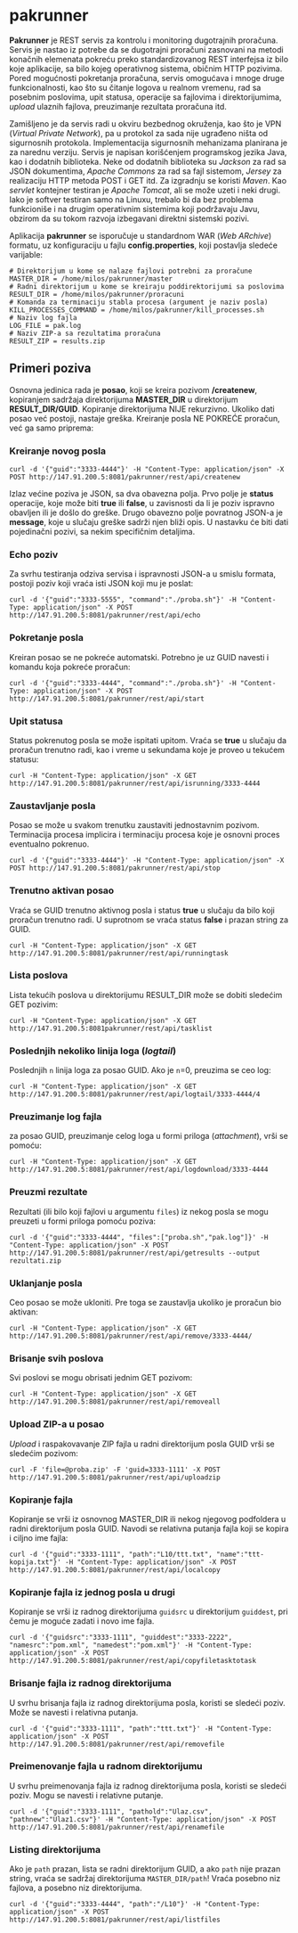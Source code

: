 # pakrunner

**Pakrunner** je REST servis za kontrolu i monitoring dugotrajnih proračuna. Servis je nastao iz potrebe da se dugotrajni proračuni zasnovani na metodi konačnih elemenata pokreću preko standardizovanog REST interfejsa iz bilo koje aplikacije, sa bilo kojeg operativnog sistema, običnim HTTP pozivima. Pored mogućnosti pokretanja proračuna, servis omogućava i mnoge druge funkcionalnosti, kao što su čitanje logova u realnom vremenu, rad sa posebnim poslovima, upit statusa, operacije sa fajlovima i direktorijumima, _upload_ ulaznih fajlova, preuzimanje rezultata proračuna itd.

Zamišljeno je da servis radi u okviru bezbednog okruženja, kao što je VPN (_Virtual Private Network_), pa u protokol za sada nije ugrađeno ništa od sigurnosnih protokola. Implementacija sigurnosnih mehanizama planirana je za narednu verziju. Servis je napisan korišćenjem programskog jezika Java, kao i dodatnih biblioteka. Neke od dodatnih biblioteka su _Jackson_ za rad sa JSON dokumentima, _Apache Commons_ za rad sa fajl sistemom, _Jersey_ za realizaciju HTTP metoda POST i GET itd. Za izgradnju se koristi _Maven_. Kao _servlet_ kontejner testiran je _Apache Tomcat_, ali se može uzeti i neki drugi. Iako je softver testiran samo na Linuxu, trebalo bi da bez problema funkcioniše i na drugim operativnim sistemima koji podržavaju Javu, obzirom da su tokom razvoja izbegavani direktni sistemski pozivi. 

Aplikacija **pakrunner** se isporučuje u standardnom WAR (_Web ARchive_) formatu, uz konfiguraciju u fajlu **config.properties**, koji postavlja sledeće varijable:
```
# Direktorijum u kome se nalaze fajlovi potrebni za proračune
MASTER_DIR = /home/milos/pakrunner/master
# Radni direktorijum u kome se kreiraju poddirektorijumi sa poslovima
RESULT_DIR = /home/milos/pakrunner/proracuni
# Komanda za terminaciju stabla procesa (argument je naziv posla)
KILL_PROCESSES_COMMAND = /home/milos/pakrunner/kill_processes.sh
# Naziv log fajla
LOG_FILE = pak.log
# Naziv ZIP-a sa rezultatima proračuna
RESULT_ZIP = results.zip
```
## Primeri poziva
Osnovna jedinica rada je **posao**, koji se kreira pozivom **/createnew**, kopiranjem sadržaja direktorijuma **MASTER_DIR** u direktorijum **RESULT_DIR/GUID**. Kopiranje direktorijuma NIJE rekurzivno. Ukoliko dati posao već postoji, nastaje greška. Kreiranje posla NE POKREĆE proračun, već ga samo priprema:

### Kreiranje novog posla
`curl -d '{"guid":"3333-4444"}' -H "Content-Type: application/json" -X POST http://147.91.200.5:8081/pakrunner/rest/api/createnew`

Izlaz većine poziva je JSON, sa dva obavezna polja. Prvo polje je **status** operacije, koje može biti **true** ili **false**, u zavisnosti da li je poziv ispravno obavljen ili je došlo do greške. Drugo obavezno polje povratnog JSON-a je **message**, koje u slučaju greške sadrži njen bliži opis. U nastavku će biti dati pojedinačni pozivi, sa nekim specifičnim detaljima. 

### Echo poziv
Za svrhu testiranja odziva servisa i ispravnosti JSON-a u smislu formata, postoji poziv koji vraća isti JSON koji mu je poslat:

`curl -d '{"guid":"3333-5555", "command":"./proba.sh"}' -H "Content-Type: application/json" -X POST http://147.91.200.5:8081/pakrunner/rest/api/echo`

### Pokretanje posla
Kreiran posao se ne pokreće automatski. Potrebno je uz GUID navesti i komandu koja pokreće proračun:

`curl -d '{"guid":"3333-4444", "command":"./proba.sh"}' -H "Content-Type: application/json" -X POST http://147.91.200.5:8081/pakrunner/rest/api/start`

### Upit statusa
Status pokrenutog posla se može ispitati upitom. Vraća se **true** u slučaju da proračun trenutno radi, kao i vreme u sekundama koje je proveo u tekućem statusu:

`curl -H "Content-Type: application/json" -X GET http://147.91.200.5:8081/pakrunner/rest/api/isrunning/3333-4444`

### Zaustavljanje posla
Posao se može u svakom trenutku zaustaviti jednostavnim pozivom. Terminacija procesa implicira i terminaciju procesa koje je osnovni proces eventualno pokrenuo. 

`curl -d '{"guid":"3333-4444"}' -H "Content-Type: application/json" -X POST http://147.91.200.5:8081/pakrunner/rest/api/stop`

### Trenutno aktivan posao
Vraća se GUID trenutno aktivnog posla i status **true** u slučaju da bilo koji proračun trenutno radi. U suprotnom se vraća status **false** i prazan string za GUID.

`curl -H "Content-Type: application/json" -X GET http://147.91.200.5:8081/pakrunner/rest/api/runningtask`

### Lista poslova
Lista tekućih poslova u direktorijumu RESULT_DIR može se dobiti sledećim GET pozivim:

`curl -H "Content-Type: application/json" -X GET http://147.91.200.5:8081pakrunner/rest/api/tasklist`

### Poslednjih nekoliko linija loga (*logtail*)
Poslednjih `n` linija loga za posao GUID. Ako je `n`=0, preuzima se ceo log:

`curl -H "Content-Type: application/json" -X GET http://147.91.200.5:8081/pakrunner/rest/api/logtail/3333-4444/4`

### Preuzimanje log fajla
za posao GUID, preuzimanje celog loga u formi priloga (*attachment*), vrši se pomoću:

`curl -H "Content-Type: application/json" -X GET http://147.91.200.5:8081/pakrunner/rest/api/logdownload/3333-4444`

### Preuzmi rezultate
Rezultati (ili bilo koji fajlovi u argumentu `files`) iz nekog posla se mogu preuzeti u formi priloga pomoću poziva:

`curl -d '{"guid":"3333-4444", "files":["proba.sh","pak.log"]}' -H "Content-Type: application/json" -X POST http://147.91.200.5:8081/pakrunner/rest/api/getresults --output rezultati.zip`

### Uklanjanje posla
Ceo posao se može ukloniti. Pre toga se zaustavlja ukoliko je proračun bio aktivan:

`curl -H "Content-Type: application/json" -X GET http://147.91.200.5:8081/pakrunner/rest/api/remove/3333-4444/`

### Brisanje svih poslova
Svi poslovi se mogu obrisati jednim GET pozivom:

`curl -H "Content-Type: application/json" -X GET http://147.91.200.5:8081/pakrunner/rest/api/removeall`

### Upload ZIP-a u posao 
*Upload* i raspakovavanje ZIP fajla u radni direktorijum posla GUID vrši se sledećim pozivom:

`curl -F 'file=@proba.zip' -F 'guid=3333-1111' -X POST http://147.91.200.5:8081/pakrunner/rest/api/uploadzip`

### Kopiranje fajla 
Kopiranje se vrši iz osnovnog MASTER_DIR ili nekog njegovog podfoldera u radni direktorijum posla GUID. Navodi se relativna putanja fajla koji se kopira i ciljno ime fajla: 

`curl -d '{"guid":"3333-1111", "path":"L10/ttt.txt", "name":"ttt-kopija.txt"}' -H "Content-Type: application/json" -X POST http://147.91.200.5:8081/pakrunner/rest/api/localcopy`

### Kopiranje fajla iz jednog posla u drugi
Kopiranje se vrši iz radnog direktorijuma `guidsrc` u direktorijum `guiddest`, pri čemu je moguće zadati i novo ime fajla. 

`curl -d '{"guidsrc":"3333-1111", "guiddest":"3333-2222", "namesrc":"pom.xml", "namedest":"pom.xml"}' -H "Content-Type: application/json" -X POST http://147.91.200.5:8081/pakrunner/rest/api/copyfiletasktotask`

### Brisanje fajla iz radnog direktorijuma
U svrhu brisanja fajla iz radnog direktorijuma posla, koristi se sledeći poziv. Može se navesti i relativna putanja. 

`curl -d '{"guid":"3333-1111", "path":"ttt.txt"}' -H "Content-Type: application/json" -X POST http://147.91.200.5:8081/pakrunner/rest/api/removefile`

### Preimenovanje fajla u radnom direktorijumu
U svrhu preimenovanja fajla iz radnog direktorijuma posla, koristi se sledeći poziv. Mogu se navesti i relativne putanje. 

`curl -d '{"guid":"3333-1111", "pathold":"Ulaz.csv", "pathnew":"Ulaz1.csv"}' -H "Content-Type: application/json" -X POST http://147.91.200.5:8081/pakrunner/rest/api/renamefile`

### Listing direktorijuma
Ako je `path` prazan, lista se radni direktorijum GUID, a ako `path` nije prazan string, vraća se sadržaj direktorijuma `MASTER_DIR/path`! Vraća posebno niz fajlova, a posebno niz direktorijuma.

`curl -d '{"guid":"3333-4444", "path":"/L10"}' -H "Content-Type: application/json" -X POST http://147.91.200.5:8081/pakrunner/rest/api/listfiles`

